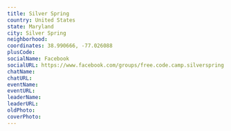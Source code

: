 ```yaml
---
title: Silver Spring
country: United States
state: Maryland
city: Silver Spring
neighborhood: 
coordinates: 38.990666, -77.026088
plusCode:
socialName: Facebook
socialURL: https://www.facebook.com/groups/free.code.camp.silverspring
chatName:
chatURL:
eventName:
eventURL:
leaderName:
leaderURL:
oldPhoto: 
coverPhoto:
---
```

